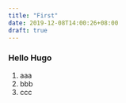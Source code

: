 ```yaml
---
title: "First"
date: 2019-12-08T14:00:26+08:00
draft: true
---
```


### Hello Hugo

 1. aaa
 1. bbb
 1. ccc

